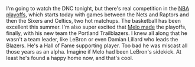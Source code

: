I'm going to watch the DNC tonight, but there's real competition in the <a href="https://www.sportingnews.com/us/nba/news/nba-playoffs-bracket-2020-standings-projections/15owf3ue8ug1g12k7jgud2b11w">NBA playoffs</a>, which starts today with games between the Nets and Raptors and then the Sixers and Celtics, two hot matchups. The basketball has been excellent this summer. I'm also super excited that <a href="https://sportsnaut.com/2020/08/nba-world-reacts-to-carmelo-anthonys-dagger-to-send-blazers-to-playoffs/">Melo made</a> the playoffs, finally, with his new team the Portland Trailblazers. I knew all along that he wasn't a team leader, like LeBron or even Damian Lillard who leads the Blazers. He's a Hall of Fame supporting player. Too bad he was miscast all those years as an alpha. Imagine if Melo had been LeBron's sidekick. At least he's found a happy home now, and that's cool.
